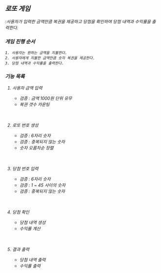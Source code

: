## <em>로또 게임 <br>
:사용자가 입력한 금액만큼 복권을 제공하고 당첨을 확인하여 당첨 내역과 수익률을 출력한다.
<br>
### 게임 진행 순서
    1. 사용자는 원하는 금액을 지불한다.
    2. 사용자에게 지불한 금액만큼 숫자 복권을 제공한다.
    3. 당첨 내역과 수익률을 출력한다.

### 기능 목록
1. 사용자 금액 입력 <br>
   * 검증 : 금액 1000원 단위 유무 <br>
   - 복권 갯수 카운팅 <br>
<br><br>

2. 로또 번호 생성 <br>
   * 검증 : 6자리 숫자 <br>
   * 검증 : 중복되지 않는 숫자 <br>
   - 숫자 오름차순 정렬 <br>
<br><br>

3. 당첨 번호 입력 <br>
   * 검증 : 6자리 숫자 <br>
   * 검증 : 1 ~ 45 사이의 숫자 <br>
   * 검증 : 중복되지 않는 숫자 <br>
<br><br>

4. 당첨 확인<br>
   - 당첨 내역 생성<br>
   - 수익률 계산<br>
<br><br>

5. 결과 출력 <br>
   - 당첨 내역 출력 <br>
   - 수익률 출력 <br>